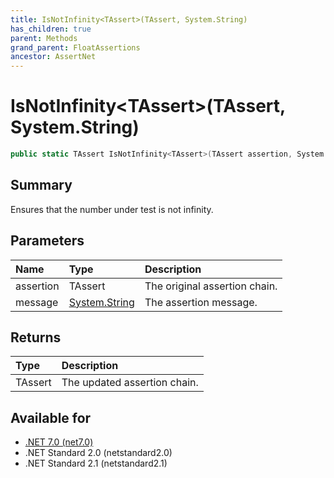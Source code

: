 ```yaml
---
title: IsNotInfinity<TAssert>(TAssert, System.String)
has_children: true
parent: Methods
grand_parent: FloatAssertions
ancestor: AssertNet
---
```

# IsNotInfinity&lt;TAssert&gt;(TAssert, System.String)

```csharp
public static TAssert IsNotInfinity<TAssert>(TAssert assertion, System.String message);
```

## Summary
Ensures that the number under test is not infinity.

## Parameters
| Name      | Type                                                                        | Description                   |
|:----------|:----------------------------------------------------------------------------|:------------------------------|
| assertion | TAssert                                                                     | The original assertion chain. |
| message   | [System.String](https://learn.microsoft.com/en-us/dotnet/api/system.string) | The assertion message.        |


## Returns
| Type    | Description                  |
|:--------|:-----------------------------|
| TAssert | The updated assertion chain. |

## Available for
- [.NET 7.0 (net7.0)](https://versionsof.net/core/7.0/)
- .NET Standard 2.0 (netstandard2.0)
- .NET Standard 2.1 (netstandard2.1)
